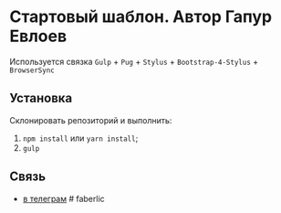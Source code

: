 # Стартовый шаблон. Автор Гапур Евлоев
Используется связка `Gulp` + `Pug` + `Stylus` + `Bootstrap-4-Stylus` + `BrowserSync`

## Установка
Склонировать репозиторий и выполнить:
1. `npm install` или `yarn install`;
2. `gulp`

## Cвязь
- [в телеграм](https://t.me/gapur)
#   f a b e r l i c  
 